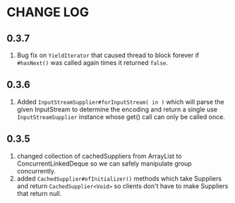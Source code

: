 # CHANGE LOG

## 0.3.7
1. Bug fix on `YieldIterator` that caused thread to block forever if `#hasNext()` was called again
times it returned `false`.
 
## 0.3.6
1. Added `InputStreamSupplier#forInputStream( in )` which will parse the given InputStream to determine the encoding
and return a single use `InputStreamSupplier` instance whose get() call can only be called once.

## 0.3.5

1. changed collection of cachedSuppliers from ArrayList to ConcurrentLinkedDeque so we can safely manipulate group concurrently.
1. added `CachedSupplier#ofInitializer()` methods which take Suppliers and return `CachedSupplier<Void>` 
so clients don't have to make Suppliers that return null.